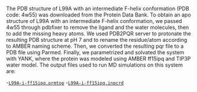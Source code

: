 The PDB structure of L99A with an intermediate F-helix conformation (PDB code: 4w55) was downloaded from the Protein Data Bank. To obtain an apo structure of L99A with an intermediate F-helix conformation, we passed 4w55 through pdbfixer to remove the ligand and the water molecules, then to add the missing heavy atoms. We used PDB2PQR server to protonate the resulting PDB structure at pH 7 and to rename the residue/atom according to AMBER naming scheme. Then, we converted the resulting pqr file to a PDB file using Parmed. Finally, we parametrized and solvated the system with YANK, where the protein was modeled using AMBER ff15ipq and TIP3P water model. The output files used to run MD simulations on this system are:

-[`L99A-i-ff15ipq.prmtop`](L99A-i-ff15ipq.prmtop)
-[`L99A-i-ff15ipq.inpcrd`](L99A-c-ff15ipq.inpcrd)
